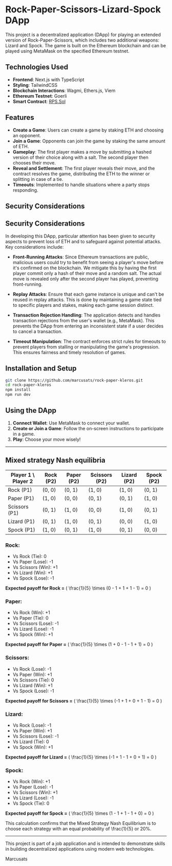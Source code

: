 # Rock-Paper-Scissors-Lizard-Spock DApp

This project is a decentralized application (DApp) for playing an extended version of Rock-Paper-Scissors, which includes two additional weapons: Lizard and Spock. The game is built on the Ethereum blockchain and can be played using MetaMask on the specified Ethereum testnet.

## Technologies Used

- **Frontend**: Next.js with TypeScript
- **Styling**: TailwindCSS
- **Blockchain Interactions**: Wagmi, Ethers.js, Viem
- **Ethereum Testnet**: Goerli
- **Smart Contract**: [RPS.Sol](github.com/clesaege/RPS/blob/master/RPS.sol)

## Features

- **Create a Game**: Users can create a game by staking ETH and choosing an opponent.
- **Join a Game**: Opponents can join the game by staking the same amount of ETH.
- **Gameplay**: The first player makes a move by submitting a hashed version of their choice along with a salt. The second player then chooses their move.
- **Reveal and Settlement**: The first player reveals their move, and the contract resolves the game, distributing the ETH to the winner or splitting in case of a tie.
- **Timeouts**: Implemented to handle situations where a party stops responding.

## Security Considerations

## Security Considerations

In developing this DApp, particular attention has been given to security aspects to prevent loss of ETH and to safeguard against potential attacks. Key considerations include:

- **Front-Running Attacks**: Since Ethereum transactions are public, malicious users could try to benefit from seeing a player's move before it's confirmed on the blockchain. We mitigate this by having the first player commit only a hash of their move and a random salt. The actual move is revealed only after the second player has played, preventing front-running.

- **Replay Attacks**: Ensure that each game instance is unique and can't be reused in replay attacks. This is done by maintaining a game state tied to specific players and stakes, making each game session distinct.

- **Transaction Rejection Handling**: The application detects and handles transaction rejections from the user's wallet (e.g., MetaMask). This prevents the DApp from entering an inconsistent state if a user decides to cancel a transaction.

- **Timeout Manipulation**: The contract enforces strict rules for timeouts to prevent players from stalling or manipulating the game's progression. This ensures fairness and timely resolution of games.


## Installation and Setup

```bash
git clone https://github.com/marcusats/rock-paper-kleros.git
cd rock-paper-kleros
npm install
npm run dev
```

## Using the DApp

1. **Connect Wallet**: Use MetaMask to connect your wallet.
2. **Create or Join a Game**: Follow the on-screen instructions to participate in a game.
3. **Play**: Choose your move wisely!

---

## Mixed strategy Nash equilibria 

| Player 1 \ Player 2 | Rock (P2) | Paper (P2) | Scissors (P2) | Lizard (P2) | Spock (P2) |
|---------------------|-----------|------------|---------------|-------------|------------|
| Rock (P1)           | (0, 0)    | (0, 1)     | (1, 0)        | (1, 0)      | (0, 1)     |
| Paper (P1)          | (1, 0)    | (0, 0)     | (0, 1)        | (0, 1)      | (1, 0)     |
| Scissors (P1)       | (0, 1)    | (1, 0)     | (0, 0)        | (1, 0)      | (0, 1)     |
| Lizard (P1)         | (0, 1)    | (1, 0)     | (0, 1)        | (0, 0)      | (1, 0)     |
| Spock (P1)          | (1, 0)    | (0, 1)     | (1, 0)        | (0, 1)      | (0, 0)     |

### Rock:

- Vs Rock (Tie): 0
- Vs Paper (Lose): -1
- Vs Scissors (Win): +1
- Vs Lizard (Win): +1
- Vs Spock (Lose): -1

**Expected payoff for Rock =** \( \frac{1}{5} \times (0 - 1 + 1 + 1 - 1) = 0 \)

### Paper:

- Vs Rock (Win): +1
- Vs Paper (Tie): 0
- Vs Scissors (Lose): -1
- Vs Lizard (Lose): -1
- Vs Spock (Win): +1

**Expected payoff for Paper =** \( \frac{1}{5} \times (1 + 0 - 1 - 1 + 1) = 0 \)

### Scissors:

- Vs Rock (Lose): -1
- Vs Paper (Win): +1
- Vs Scissors (Tie): 0
- Vs Lizard (Win): +1
- Vs Spock (Lose): -1

**Expected payoff for Scissors =** \( \frac{1}{5} \times (-1 + 1 + 0 + 1 - 1) = 0 \)

### Lizard:

- Vs Rock (Lose): -1
- Vs Paper (Win): +1
- Vs Scissors (Lose): -1
- Vs Lizard (Tie): 0
- Vs Spock (Win): +1

**Expected payoff for Lizard =** \( \frac{1}{5} \times (-1 + 1 - 1 + 0 + 1) = 0 \)

### Spock:

- Vs Rock (Win): +1
- Vs Paper (Lose): -1
- Vs Scissors (Win): +1
- Vs Lizard (Lose): -1
- Vs Spock (Tie): 0

**Expected payoff for Spock =** \( \frac{1}{5} \times (1 - 1 + 1 - 1 + 0) = 0 \)

This calculation confirms that the Mixed Strategy Nash Equilibrium is to choose each strategy with an equal probability of \frac{1}{5} or 20%. 

---

This project is part of a job application and is intended to demonstrate skills in building decentralized applications using modern web technologies.

Marcusats
